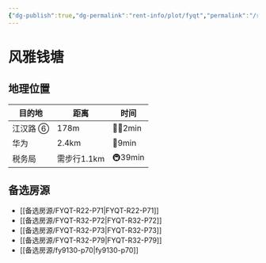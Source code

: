 ```yaml
---
{"dg-publish":true,"dg-permalink":"rent-info/plot/fyqt","permalink":"/rent-info/plot/fyqt/"}
---
```



# 风雅钱塘

## 地理位置

| 目的地   | 距离        | 时间      |
| -------- | ----------- | --------- |
| 江汉路 ⑥ | 178m        | 🚶‍♂️2min |
| 华为     | 2.4km       | 🛵9min    |
| 税务局   | 需步行1.1km | 🚇39min   |

## 备选房源

- [[备选房源/FYQT-R22-P71\|FYQT-R22-P71]]
- [[备选房源/FYQT-R32-P72\|FYQT-R32-P72]]
- [[备选房源/FYQT-R32-P73\|FYQT-R32-P73]]
- [[备选房源/FYQT-R32-P79\|FYQT-R32-P79]]
- [[备选房源/fy9130-p70\|fy9130-p70]]

